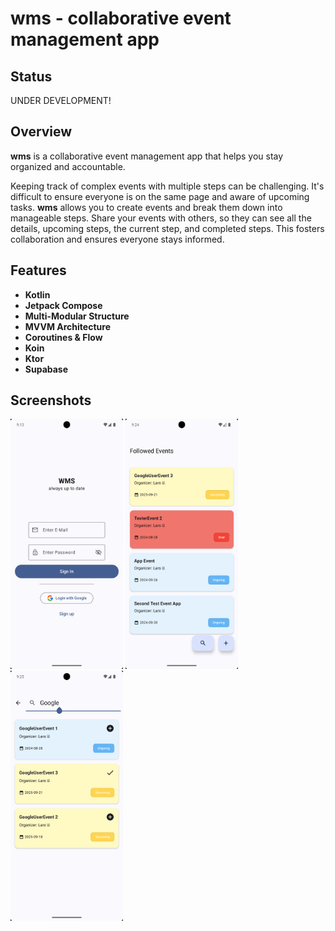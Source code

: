 # wms - collaborative event management app

## Status
UNDER DEVELOPMENT!

## Overview
**wms** is a collaborative event management app that helps you stay organized and accountable.

Keeping track of complex events with multiple steps can be challenging. It's difficult to ensure everyone is on the same page and aware of upcoming tasks.
**wms** allows you to create events and break them down into manageable steps. Share your events with others, so they can see all the details, upcoming steps, the current step, and completed steps. This fosters collaboration and ensures everyone stays informed.

## Features

- **Kotlin**
- **Jetpack Compose**
- **Multi-Modular Structure**
- **MVVM Architecture**
- **Coroutines & Flow**
- **Koin**
- **Ktor**
- **Supabase**

## Screenshots
<img alt="login_screen.png" height="400" src="screenshots/login_screen.png" width="180"/>  <img alt="followedEvents_screen.png" height="400" src="screenshots/followedEvents_screen.png" width="180"/>  <img alt="eventSearch_screen.png" height="400" src="screenshots/eventSearch_screen.png" width="180"/>
